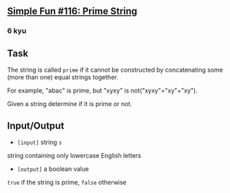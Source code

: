 <h2><a href=https://www.codewars.com/kata/589d36bbb6c071f7c20000f7/train/javascript target="_blank">Simple Fun #116: Prime String</a></h2><h3>6 kyu</h3><h2 id="task">Task</h2><p> The string is called <code>prime</code> if it cannot be constructed by concatenating some (more than one) equal strings together.</p><p> For example, "abac" is prime, but "xyxy" is not("xyxy"="xy"+"xy").</p><p> Given a string determine if it is prime or not.</p><h2 id="inputoutput">Input/Output</h2><ul><li><code>[input]</code> string <code>s</code></li></ul><p>  string containing only lowercase English letters</p><ul><li><code>[output]</code> a boolean value</li></ul><p>  <code>true</code> if the string is prime, <code>false</code> otherwise</p>